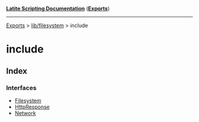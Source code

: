 [**Latite Scripting Documentation**](../../../README.md) ([**Exports**](../../../exports.md))

---

[Exports](../../../exports.md) > [lib/filesystem](../../index.md) > include

# include

## Index

### Interfaces

- [Filesystem](interfaces/interface.Filesystem.md)
- [HttpResponse](interfaces/interface.HttpResponse.md)
- [Network](interfaces/interface.Network.md)
